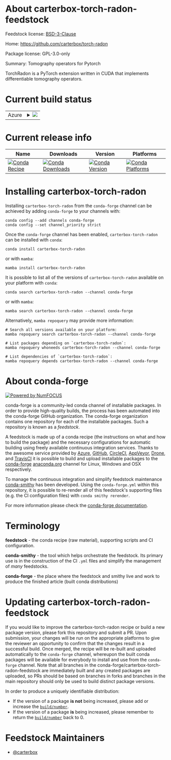 About carterbox-torch-radon-feedstock
=====================================

Feedstock license: [BSD-3-Clause](https://github.com/conda-forge/carterbox-torch-radon-feedstock/blob/main/LICENSE.txt)

Home: https://github.com/carterbox/torch-radon

Package license: GPL-3.0-only

Summary: Tomography operators for Pytorch

TorchRadon is a PyTorch extension written in CUDA that implements
differentiable tomography operators.


Current build status
====================


<table>
    
  <tr>
    <td>Azure</td>
    <td>
      <details>
        <summary>
          <a href="https://dev.azure.com/conda-forge/feedstock-builds/_build/latest?definitionId=19987&branchName=main">
            <img src="https://dev.azure.com/conda-forge/feedstock-builds/_apis/build/status/carterbox-torch-radon-feedstock?branchName=main">
          </a>
        </summary>
        <table>
          <thead><tr><th>Variant</th><th>Status</th></tr></thead>
          <tbody><tr>
              <td>linux_64_cuda_compilernvcccuda_compiler_version11.2cxx_compiler_version10python3.10.____cpython</td>
              <td>
                <a href="https://dev.azure.com/conda-forge/feedstock-builds/_build/latest?definitionId=19987&branchName=main">
                  <img src="https://dev.azure.com/conda-forge/feedstock-builds/_apis/build/status/carterbox-torch-radon-feedstock?branchName=main&jobName=linux&configuration=linux%20linux_64_cuda_compilernvcccuda_compiler_version11.2cxx_compiler_version10python3.10.____cpython" alt="variant">
                </a>
              </td>
            </tr><tr>
              <td>linux_64_cuda_compilernvcccuda_compiler_version11.2cxx_compiler_version10python3.11.____cpython</td>
              <td>
                <a href="https://dev.azure.com/conda-forge/feedstock-builds/_build/latest?definitionId=19987&branchName=main">
                  <img src="https://dev.azure.com/conda-forge/feedstock-builds/_apis/build/status/carterbox-torch-radon-feedstock?branchName=main&jobName=linux&configuration=linux%20linux_64_cuda_compilernvcccuda_compiler_version11.2cxx_compiler_version10python3.11.____cpython" alt="variant">
                </a>
              </td>
            </tr><tr>
              <td>linux_64_cuda_compilernvcccuda_compiler_version11.2cxx_compiler_version10python3.12.____cpython</td>
              <td>
                <a href="https://dev.azure.com/conda-forge/feedstock-builds/_build/latest?definitionId=19987&branchName=main">
                  <img src="https://dev.azure.com/conda-forge/feedstock-builds/_apis/build/status/carterbox-torch-radon-feedstock?branchName=main&jobName=linux&configuration=linux%20linux_64_cuda_compilernvcccuda_compiler_version11.2cxx_compiler_version10python3.12.____cpython" alt="variant">
                </a>
              </td>
            </tr><tr>
              <td>linux_64_cuda_compilernvcccuda_compiler_version11.2cxx_compiler_version10python3.8.____cpython</td>
              <td>
                <a href="https://dev.azure.com/conda-forge/feedstock-builds/_build/latest?definitionId=19987&branchName=main">
                  <img src="https://dev.azure.com/conda-forge/feedstock-builds/_apis/build/status/carterbox-torch-radon-feedstock?branchName=main&jobName=linux&configuration=linux%20linux_64_cuda_compilernvcccuda_compiler_version11.2cxx_compiler_version10python3.8.____cpython" alt="variant">
                </a>
              </td>
            </tr><tr>
              <td>linux_64_cuda_compilernvcccuda_compiler_version11.2cxx_compiler_version10python3.9.____cpython</td>
              <td>
                <a href="https://dev.azure.com/conda-forge/feedstock-builds/_build/latest?definitionId=19987&branchName=main">
                  <img src="https://dev.azure.com/conda-forge/feedstock-builds/_apis/build/status/carterbox-torch-radon-feedstock?branchName=main&jobName=linux&configuration=linux%20linux_64_cuda_compilernvcccuda_compiler_version11.2cxx_compiler_version10python3.9.____cpython" alt="variant">
                </a>
              </td>
            </tr><tr>
              <td>linux_64_cuda_compilernvcccuda_compiler_version11.8cxx_compiler_version11python3.10.____cpython</td>
              <td>
                <a href="https://dev.azure.com/conda-forge/feedstock-builds/_build/latest?definitionId=19987&branchName=main">
                  <img src="https://dev.azure.com/conda-forge/feedstock-builds/_apis/build/status/carterbox-torch-radon-feedstock?branchName=main&jobName=linux&configuration=linux%20linux_64_cuda_compilernvcccuda_compiler_version11.8cxx_compiler_version11python3.10.____cpython" alt="variant">
                </a>
              </td>
            </tr><tr>
              <td>linux_64_cuda_compilernvcccuda_compiler_version11.8cxx_compiler_version11python3.11.____cpython</td>
              <td>
                <a href="https://dev.azure.com/conda-forge/feedstock-builds/_build/latest?definitionId=19987&branchName=main">
                  <img src="https://dev.azure.com/conda-forge/feedstock-builds/_apis/build/status/carterbox-torch-radon-feedstock?branchName=main&jobName=linux&configuration=linux%20linux_64_cuda_compilernvcccuda_compiler_version11.8cxx_compiler_version11python3.11.____cpython" alt="variant">
                </a>
              </td>
            </tr><tr>
              <td>linux_64_cuda_compilernvcccuda_compiler_version11.8cxx_compiler_version11python3.12.____cpython</td>
              <td>
                <a href="https://dev.azure.com/conda-forge/feedstock-builds/_build/latest?definitionId=19987&branchName=main">
                  <img src="https://dev.azure.com/conda-forge/feedstock-builds/_apis/build/status/carterbox-torch-radon-feedstock?branchName=main&jobName=linux&configuration=linux%20linux_64_cuda_compilernvcccuda_compiler_version11.8cxx_compiler_version11python3.12.____cpython" alt="variant">
                </a>
              </td>
            </tr><tr>
              <td>linux_64_cuda_compilernvcccuda_compiler_version11.8cxx_compiler_version11python3.8.____cpython</td>
              <td>
                <a href="https://dev.azure.com/conda-forge/feedstock-builds/_build/latest?definitionId=19987&branchName=main">
                  <img src="https://dev.azure.com/conda-forge/feedstock-builds/_apis/build/status/carterbox-torch-radon-feedstock?branchName=main&jobName=linux&configuration=linux%20linux_64_cuda_compilernvcccuda_compiler_version11.8cxx_compiler_version11python3.8.____cpython" alt="variant">
                </a>
              </td>
            </tr><tr>
              <td>linux_64_cuda_compilernvcccuda_compiler_version11.8cxx_compiler_version11python3.9.____cpython</td>
              <td>
                <a href="https://dev.azure.com/conda-forge/feedstock-builds/_build/latest?definitionId=19987&branchName=main">
                  <img src="https://dev.azure.com/conda-forge/feedstock-builds/_apis/build/status/carterbox-torch-radon-feedstock?branchName=main&jobName=linux&configuration=linux%20linux_64_cuda_compilernvcccuda_compiler_version11.8cxx_compiler_version11python3.9.____cpython" alt="variant">
                </a>
              </td>
            </tr>
          </tbody>
        </table>
      </details>
    </td>
  </tr>
</table>

Current release info
====================

| Name | Downloads | Version | Platforms |
| --- | --- | --- | --- |
| [![Conda Recipe](https://img.shields.io/badge/recipe-carterbox--torch--radon-green.svg)](https://anaconda.org/conda-forge/carterbox-torch-radon) | [![Conda Downloads](https://img.shields.io/conda/dn/conda-forge/carterbox-torch-radon.svg)](https://anaconda.org/conda-forge/carterbox-torch-radon) | [![Conda Version](https://img.shields.io/conda/vn/conda-forge/carterbox-torch-radon.svg)](https://anaconda.org/conda-forge/carterbox-torch-radon) | [![Conda Platforms](https://img.shields.io/conda/pn/conda-forge/carterbox-torch-radon.svg)](https://anaconda.org/conda-forge/carterbox-torch-radon) |

Installing carterbox-torch-radon
================================

Installing `carterbox-torch-radon` from the `conda-forge` channel can be achieved by adding `conda-forge` to your channels with:

```
conda config --add channels conda-forge
conda config --set channel_priority strict
```

Once the `conda-forge` channel has been enabled, `carterbox-torch-radon` can be installed with `conda`:

```
conda install carterbox-torch-radon
```

or with `mamba`:

```
mamba install carterbox-torch-radon
```

It is possible to list all of the versions of `carterbox-torch-radon` available on your platform with `conda`:

```
conda search carterbox-torch-radon --channel conda-forge
```

or with `mamba`:

```
mamba search carterbox-torch-radon --channel conda-forge
```

Alternatively, `mamba repoquery` may provide more information:

```
# Search all versions available on your platform:
mamba repoquery search carterbox-torch-radon --channel conda-forge

# List packages depending on `carterbox-torch-radon`:
mamba repoquery whoneeds carterbox-torch-radon --channel conda-forge

# List dependencies of `carterbox-torch-radon`:
mamba repoquery depends carterbox-torch-radon --channel conda-forge
```


About conda-forge
=================

[![Powered by
NumFOCUS](https://img.shields.io/badge/powered%20by-NumFOCUS-orange.svg?style=flat&colorA=E1523D&colorB=007D8A)](https://numfocus.org)

conda-forge is a community-led conda channel of installable packages.
In order to provide high-quality builds, the process has been automated into the
conda-forge GitHub organization. The conda-forge organization contains one repository
for each of the installable packages. Such a repository is known as a *feedstock*.

A feedstock is made up of a conda recipe (the instructions on what and how to build
the package) and the necessary configurations for automatic building using freely
available continuous integration services. Thanks to the awesome service provided by
[Azure](https://azure.microsoft.com/en-us/services/devops/), [GitHub](https://github.com/),
[CircleCI](https://circleci.com/), [AppVeyor](https://www.appveyor.com/),
[Drone](https://cloud.drone.io/welcome), and [TravisCI](https://travis-ci.com/)
it is possible to build and upload installable packages to the
[conda-forge](https://anaconda.org/conda-forge) [anaconda.org](https://anaconda.org/)
channel for Linux, Windows and OSX respectively.

To manage the continuous integration and simplify feedstock maintenance
[conda-smithy](https://github.com/conda-forge/conda-smithy) has been developed.
Using the ``conda-forge.yml`` within this repository, it is possible to re-render all of
this feedstock's supporting files (e.g. the CI configuration files) with ``conda smithy rerender``.

For more information please check the [conda-forge documentation](https://conda-forge.org/docs/).

Terminology
===========

**feedstock** - the conda recipe (raw material), supporting scripts and CI configuration.

**conda-smithy** - the tool which helps orchestrate the feedstock.
                   Its primary use is in the construction of the CI ``.yml`` files
                   and simplify the management of *many* feedstocks.

**conda-forge** - the place where the feedstock and smithy live and work to
                  produce the finished article (built conda distributions)


Updating carterbox-torch-radon-feedstock
========================================

If you would like to improve the carterbox-torch-radon recipe or build a new
package version, please fork this repository and submit a PR. Upon submission,
your changes will be run on the appropriate platforms to give the reviewer an
opportunity to confirm that the changes result in a successful build. Once
merged, the recipe will be re-built and uploaded automatically to the
`conda-forge` channel, whereupon the built conda packages will be available for
everybody to install and use from the `conda-forge` channel.
Note that all branches in the conda-forge/carterbox-torch-radon-feedstock are
immediately built and any created packages are uploaded, so PRs should be based
on branches in forks and branches in the main repository should only be used to
build distinct package versions.

In order to produce a uniquely identifiable distribution:
 * If the version of a package **is not** being increased, please add or increase
   the [``build/number``](https://docs.conda.io/projects/conda-build/en/latest/resources/define-metadata.html#build-number-and-string).
 * If the version of a package **is** being increased, please remember to return
   the [``build/number``](https://docs.conda.io/projects/conda-build/en/latest/resources/define-metadata.html#build-number-and-string)
   back to 0.

Feedstock Maintainers
=====================

* [@carterbox](https://github.com/carterbox/)

